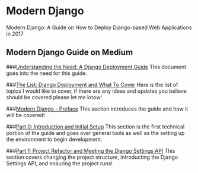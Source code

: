 # Modern Django
Modern Django: A Guide on How to Deploy Django-based Web Applications in 2017

## Modern Django Guide on Medium

###[Understanding the Need: A Django Deployment Guide](https://medium.com/@djstein/understanding-the-need-a-django-deployment-guide-6fe633d64871#.l7qtjdbtm)
This document goes into the need for this guide.

###[The List: Django Deployment and What To Cover](https://medium.com/@djstein/the-list-django-deployment-and-what-to-cover-efaec95e5d73#.j4ugaq56k)
Here is the list of topics I would like to cover, if there are any ideas and updates you believe should be covered please let me know!

###[Modern Django - Preface](https://medium.com/@djstein/modern-django-preface-a1094033ac79#.4ls8i4jip)
This section introduces the guide and how it will be covered!

###[Part 0: Introduction and Initial Setup](https://medium.com/@djstein/modern-django-part-0-introduction-and-initial-setup-657df48f08f8#.muvboeb7v)
This section is the first technical portion of the guide and goes over general tools as well as the setting up the environment to begin development.

###[Part 1: Project Refactor and Meeting the Django Settings API](https://medium.com/@djstein/modern-django-part-1-project-refactor-and-meeting-the-django-settings-api-d2784efb606f#.7ebsjjw1i)
This section covers changing the project structure, introducting the Django Settings API, and ensuring the project runs!
